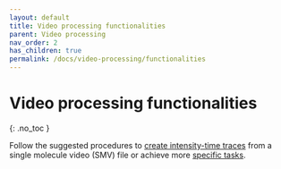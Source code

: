 ```yaml
---
layout: default
title: Video processing functionalities
parent: Video processing
nav_order: 2
has_children: true
permalink: /docs/video-processing/functionalities
---
```


# Video processing functionalities
{: .no_toc }

Follow the suggested procedures to <u>create intensity-time traces</u> from a single molecule video (SMV) file or achieve more <u>specific tasks</u>.